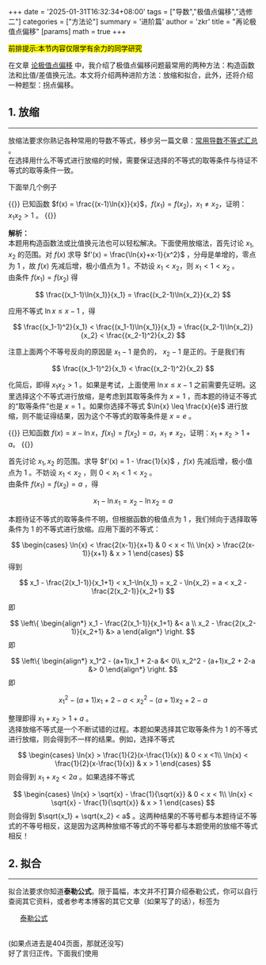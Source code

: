 +++
date = '2025-01-31T16:32:34+08:00'
tags = ["导数","极值点偏移","选修二"]
categories = ["方法论"]
summary = '进阶篇'
author = 'zkr'
title = "再论极值点偏移"
[params]
	math = true
+++

<mark>前排提示:本节内容仅限学有余力的同学研究</mark>

在文章 [论极值点偏移](/posts/方法论/论极值点偏移) 中，我介绍了极值点偏移问题最常用的两种方法：构造函数法和比值/差值换元法。本文将介绍两种进阶方法：放缩和拟合，此外，还将介绍一种题型：拐点偏移。  

## 1. 放缩
---------
放缩法要求你熟记各种常用的导数不等式，移步另一篇文章：[常用导数不等式汇总](/posts/资料/常用导数不等式汇总) 。    
在选择用什么不等式进行放缩的时候，需要保证选择的不等式的取等条件与待证不等式的取等条件一致。  

下面举几个例子

{{<notice note>}}
已知函数 $f(x) = \frac{(x-1)\ln{x}}{x}$，$f(x_1) = f(x_2)$，$x_1\neq x_2$，证明：$x_1x_2 > 1$ 。
{{</notice>}}
</div>

**解析：**  
本题用构造函数法或比值换元法也可以轻松解决。下面使用放缩法，首先讨论 $x_1,x_2$ 的范围。对 $f(x)$ 求导 $f'(x) = \frac{\ln{x}+x-1}{x^2}$ ，分母是单增的，零点为 $1$ ，故 $f(x)$ 先减后增，极小值点为 $1$ 。不妨设 $x_1 < x_2$，则 $x_1 < 1 < x_2$ 。  
由条件 $f(x_1) = f(x_2)$ 得

$$
\frac{(x_1-1)\ln{x_1}}{x_1} = \frac{(x_2-1)\ln{x_2}}{x_2}
$$

应用不等式 $\ln{x} \leq x-1$ ，得

$$
\frac{(x_1-1)^2}{x_1} < \frac{(x_1-1)\ln{x_1}}{x_1} = \frac{(x_2-1)\ln{x_2}}{x_2} < \frac{(x_2-1)^2}{x_2}
$$

注意上面两个不等号反向的原因是 $x_1-1$ 是负的， $x_2-1$ 是正的。于是我们有

$$
\frac{(x_1-1)^2}{x_1} < \frac{(x_2-1)^2}{x_2}
$$

化简后，即得 $x_1x_2 > 1$ 。如果是考试，上面使用 $\ln{x} \leq x-1$ 之前需要先证明。这里选择这个不等式进行放缩，是考虑到其取等条件为 $x=1$ ，而本题的待证不等式的“取等条件”也是 $x=1$ 。如果你选择不等式 $\ln{x} \leq \frac{x}{e}$ 进行放缩，则不能证得结果，因为这个不等式的取等条件是 $x = e$ 。


{{<notice note>}}
已知函数 $f(x) = x - \ln{x}$，$f(x_1) = f(x_2) = a$，$x_1\neq x_2$，证明：$x_1 + x_2 > 1+a$。
{{</notice>}}
</div>

首先讨论 $x_1,x_2$ 的范围。求导 $f'(x) = 1 - \frac{1}{x}$ ，$f(x)$ 先减后增，极小值点为 $1$ 。不妨设 $x_1 < x_2$ ，则 $0 < x_1 < 1 < x_2$ 。  
由条件 $f(x_1) = f(x_2) = a$ ，得

$$
x_1 - \ln{x_1} = x_2 - \ln{x_2} = a
$$

本题待证不等式的取等条件不明，但根据函数的极值点为 1 ，我们倾向于选择取等条件为 1 的不等式进行放缩。应用下面的不等式：

$$
\begin{cases}
\ln{x} < \frac{2(x-1)}{x+1} & 0 < x < 1\\
\ln{x} > \frac{2(x-1)}{x+1} & x > 1
\end{cases}
$$
得到

$$
x_1 - \frac{2(x_1-1)}{x_1+1} < x_1-\ln{x_1} = x_2 - \ln{x_2} = a < x_2 - \frac{2(x_2-1)}{x_2+1} 
$$


即

$$
\left\{
\begin{align*}
x_1 - \frac{2(x_1-1)}{x_1+1} &< a \\
x_2 - \frac{2(x_2-1)}{x_2+1} &> a
\end{align*}
\right.
$$
即

$$
\left\{
\begin{align*}
x_1^2 - (a+1)x_1 + 2-a &< 0\\
x_2^2 - (a+1)x_2 + 2-a &> 0
\end{align*}
\right.
$$
即

$$
x_1^2 - (a+1)x_1 + 2 - a < x_2^2 -(a+1)x_2+2-a
$$

整理即得 $x_1 + x_2 > 1 + a$ 。  
选择放缩不等式是一个不断试错的过程。本题如果选择其它取等条件为 $1$ 的不等式进行放缩，则会得到不一样的结果。例如，选择不等式

$$
\begin{cases}
\ln{x} > \frac{1}{2}(x-\frac{1}{x}) & 0 < x <1\\
\ln{x} < \frac{1}{2}(x-\frac{1}{x}) & x > 1
\end{cases}
$$
则会得到 $x_1 + x_2 < 2a$ 。如果选择不等式

$$
\begin{cases}
\ln{x} > \sqrt{x} - \frac{1}{\sqrt{x}} & 0 < x < 1\\
\ln{x} < \sqrt{x} - \frac{1}{\sqrt{x}} & x > 1
\end{cases}
$$
则会得到 $\sqrt{x_1} + \sqrt{x_2} < a$ 。这两种结果的不等号都与本题待证不等式的不等号相反，这是因为这两种放缩不等式的不等号都与本题使用的放缩不等式相反！  

## 2. 拟合
---------
拟合法要求你知道**泰勒公式**。限于篇幅，本文并不打算介绍泰勒公式，你可以自行查阅其它资料，或者参考本博客的其它文章（如果写了的话），标签为
<ul class="terms-tags"><li style="display:inline-block"><a href="/tags/泰勒公式/">泰勒公式</a></li></ul>  
<br>
(如果点进去是404页面，那就还没写)  
<br>
好了言归正传。下面我们使用

